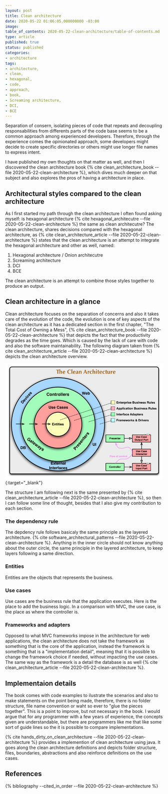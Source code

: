 ```yaml
---
layout: post
title: Clean architecture
date: 2020-05-22 01:06:05.000000000 -03:00
image: 
table_of_contents: 2020-05-22-clean-architecture/table-of-contents.md
type: article
published: true
status: published
categories:
- architecture
tags:
- architecture,
- clean,
- hexagonal,
- code,
- approach,
- book,
- Screaming architecture,
- DCI,
- BCE
---
```


Separation of consern, isolating pieces of code that repeats and decoupling
responsabilities from differents parts of the code base seems to be a
common approach among experienced developers. Therefore, through the experience
comes the opinionated approach, some developers might decide to create
specific directories or others might use longer file names to express intent.

I have published my own thoughts on that matter as well, and then I discovered
the clean architecture book {% cite clean_architecture_book --file 2020-05-22-clean-architecture %},
which dives much deeper on that subject and also explores the pros of
having a architecture in place.

## Architectural styles compared to the clean architecture

As I first started my path through the clean architecture I often found asking myself: is
hexagonal architecture {% cite hexagonal_architecutre --file 2020-05-22-clean-architecture %}
the same as clean architecutre? The clean architecture, shares decisions compared
with the hexagonal architecture, as {% cite clean_architecture_article --file 2020-05-22-clean-architecture %}
states that the clean architecture is an attempt to integrate the hexagonal
architecture and other as well, named:

1. Hexagonal architecture / Onion architecutre
2. Screaming architecture
3. DCI
4. BCE

The clean architecture is an attempt to combine those styles together to produce
an output.

## Clean architecture in a glance

Clean architecture focuses on the separation of concerns and also it takes
care of the evolution of the code, the evolution is one of key aspects of the
clean architecture as it has a dedicated section in the first chapter, "The Total Cost of Owning a Mess",
{% cite clean_architecture_book --file 2020-05-22-clean-architecture %}
that depicts the fact that the productivity degrades as the time goes. Which
is caused by the lack of care with code and also the software maintainability. 
The following diagram taken from {% cite clean_architecture_article --file 2020-05-22-clean-architecture %}
depicts the clean architecture overview.

[![Clean architecture diagram](/images/posts/2020-05-22-clean-architecture/CleanArchitecture.jpg)](/images/posts/2020-05-22-clean-architecture/CleanArchitecture.jpg){:target="_blank"}

The structure I am following next is the same presented by {% cite clean_architecture_article --file 2020-05-22-clean-architecture %},
so then I can follow some line of thought, besides that I also give my contribution
to each section.

### The dependency rule

The depdency rule follows basicaly the same principle as the layered architecture.
{% cite software_architectural_patterns --file 2020-05-22-clean-architecture %}. Anything
in the inner circle should not know anything about the outer circle, the same principle
in the layered architecture, to keep layers following a same direction.

### Entities

Entities are the objects that represents the business.

### Use cases

Use cases are the business rule that the application executes. Here is the place
to add the business logic. In a comparison with MVC, the use case, is the place
as where the controller is.

### Frameworks and adapters

Opposed to what MVC frameworks impose in the architecture for web applications,
the clean architecture does not take the framework as something that is the core
of the application, instead the framework is something that is a "implementation
detail", meaning that it is possible to change the framework choice if needed,
without impacting the use cases. The same way as the framework is a detail
the database is as well {% cite clean_architecture_article --file 2020-05-22-clean-architecture %}.

## Implementaion details

The book comes with code examples to ilustrate the scenarios and also to make
statements on the point being made, therefore, there is no folder structure,
file name convention or waht so ever to "glue the pieces together". This is a
point to improve, but not necessary in the book. I would argue that for any programmer
with a few years of experience, the concepts given are understandable, but
there are programmers like me that like some sort of guide lines so the
it is possible to compare implementations.

{% cite hands_dirty_on_clean_architecture --file 2020-05-22-clean-architecture %}
provides a implemention of clean architecture using java. It goes along the
clean architecture definitions and depicts folder structure, files, boundaries,
abstractions and also reinforce definitions on the use cases.

## References

{% bibliography --cited_in_order --file 2020-05-22-clean-architecture %}

<!-- 12 factors to consider when chosing frameworks https://www.zend.com/blog/php-frameworks-top-12-factors-consider
student summary: http://courses.cecs.anu.edu.au/courses/CSPROJECTS/19S2/reports/u6052043_report.pdf
another student summary: http://courses.cecs.anu.edu.au/courses/CSPROJECTS/19S1/reports/u6022913_report.pdf
https://www.youtube.com/watch?v=5OjqD-ow8GE GOTO 2018 - Modular Monoliths - Simon Brown -->